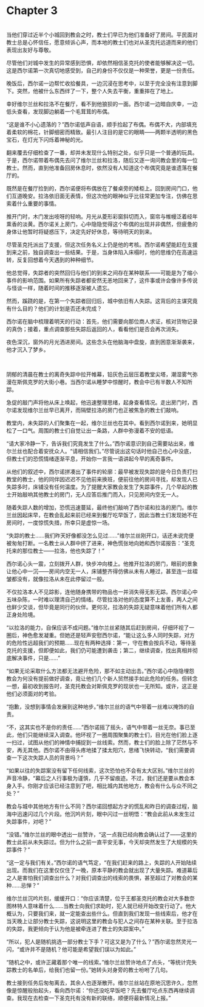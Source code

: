 # Chapter 3

<br>
当他们穿过近半个小城回到教会之时，教士们早已为他们准备好了房间。平民面对教士总是心怀信任，愿意倾诉心声，而本地的教士们也对从圣克托远道而来的他们表现出友好与尊敬。

尽管他们对城中发生的异常感到恐惧，却依然相信圣克托的使者能够解决这一切。这是西尔诺第一次真切地感受到，自己的身份不仅仅是一种荣誉，更是一份责任。

晚饭后，西尔诺一边帮忙收拾餐具，一边沉浸在思考中，以至于完全没有注意到脚下。突然，他被什么东西绊了一下，整个人失去平衡，重重摔在了地上。

幸好维尔兰丝和拉洛不在餐厅，看不到他狼狈的一面。西尔诺一边暗自庆幸，一边低头查看，发现脚边躺着一个毛茸茸的布偶。

“这是谁不小心遗落的？”西尔诺低声自语，顺手捡起了布偶。布偶不大，内部填充着柔软的棉花，针脚细密而精致。最引人注目的是它的眼睛——两颗半透明的黑色宝石，在灯光下闪烁着神秘的光。

翻来覆去仔细检查了一番，却并未发现什么特别之处，似乎只是一个普通的玩具。于是，西尔诺带着布偶先去问了维尔兰丝和拉洛，随后又逐一询问教会里的每一位教士。然而，直到他准备回房休息时，依然没有人知道这个布偶究竟是谁遗落在餐厅的。

既然是在餐厅捡到的，西尔诺便将布偶放在了餐桌旁的矮柜上。回到房间门口，他们互道晚安。拉洛依旧面无表情，但这次他的眼神似乎比往常更加专注，仿佛在思索着什么重要的事情。

推开门时，木门发出吱呀的轻响。月光从菱形彩窗斜切而入，窗帘与帷幔泛着经年熏香的淡黄。西尔诺关上房门，心中隐隐觉得这个布偶的出现并非偶然，但疲惫的身体让他暂时将疑惑压下，决定先好好休息，等待明天的到来。

尽管圣克托派出了支援，但这次任务名义上仍是他的考核。西尔诺希望能赶在支援到来之前，独自调查出一些结果。于是，当身体陷入床榻时，他的思维仍在高速运转，反复回想着今天遇到的种种细节。

他总觉得，失踪者的突然回归与他们的到来之间存在某种联系——可能是为了缩小事件的影响范围。如果所有失踪者都安然无恙地回来了，这件事或许会像许多传说与怪谈一样，随着时间的推移逐渐被人遗忘。

然而，蹊跷的是，在第一个失踪者回归后，城中依旧有人失踪。这背后的主谋究竟有什么目的？他们的计划是否还未完成？

西尔诺在脑中梳理着明天的行动：首先，他们需要向那位商人求证，核对货物记录的真伪；接着，重点调查那些失踪后返回的人，看看他们是否会再次消失。

夜色深沉，窗外的月光洒进房间。这些念头在他脑海中盘旋，直到困意渐渐袭来，他才沉入了梦乡。

<br>

阴郁的清晨在教士的离奇失踪中拉开帷幕，铅灰色云层压着教堂尖塔，潮湿雾气弥漫在斯佩克罗的大街小巷。当西尔诺从睡梦中惊醒时，教会中已有半数人不知所踪。

急促的敲门声将他从床上唤起，他迅速整理思绪，起身查看情况。走出房门时，西尔诺发现维尔兰丝早已离开，而隔壁拉洛的房门也正被焦急的教士们敲响。

教堂内，未失踪的人们聚集在一起，维尔兰丝也在其中。看到西尔诺到来，她明显松了一口气。周围的教士们自觉让出一条路，人群中弥漫着不安的低语。

“请大家冷静一下，告诉我们究竟发生了什么。”西尔诺意识到自己需要站出来，维尔兰丝也配合着安抚众人。“请相信我们。”尽管说出这句话时他自己也心中没底，但教士们的恐慌情绪逐渐平息，开始你一言我一语讲起今早的离奇事件。

从他们的叙述中，西尔诺拼凑出了事件的轮廓：最早被发现失踪的是今日负责打扫教堂的教士，他的同伴因迟迟不见他前来换班，便前往他的房间寻找，却发现人已失踪多时，床铺没有任何温度。为了提醒大家教会发生了失踪事件，几个早起的教士开始敲响其他教士的房门，无人应答后推门而入，只见房间内空无一人。

随着失踪人数的增加，恐慌迅速蔓延，最终他们敲响了西尔诺和拉洛的房门。维尔兰丝因起床早，在教会乱起来前已经来到餐厅吃早饭了，因此当教士们发现她不在房间时，一度惊慌失措，所幸只是虚惊一场。

“失踪的教士……我们昨天好像都没怎么见过……”维尔兰丝刚开口，话还未说完便被匆匆打断。一名教士从人群中挤了进来，神色慌张地向她和西尔诺报告：“圣克托来的那位教士——拉洛，他也失踪了！”

西尔诺心头一震，立刻拨开人群，快步冲向楼上。他推开拉洛的房门，眼前的景象让他心中一沉——房间内空无一人，床铺整齐得仿佛从未有人睡过，甚至连一丝褶皱都没有，就像拉洛从未在此停留过一般。

不仅拉洛本人不见踪影，连他随身携带的物品也一并消失得无影无踪。西尔诺心中五味杂陈，一时难以理清自己的情绪。尽管拉洛对他的态度算不上友善，两人之间也鲜少交谈，但毕竟是同行的伙伴。更何况，拉洛的失踪无疑意味着他们所有人都正身处险境。

“以拉洛的能力，自保应该不成问题。”维尔兰丝紧随其后赶到房间，仔细环视了一圈后，神色愈发凝重。但她还是轻声安慰西尔诺，“能让这么多人同时失踪，对方的危险性远超我们的预期……现在有两种选择：第一，守在教会按兵不动，等待圣克托的支援，但即便如此，我们仍可能遭到袭击；第二，继续调查，找出真相并彻底解决事件，只是……”

“如果无论采取什么方法都无法避开危险，那不如主动出击。”西尔诺心中隐隐埋怨教会为何没有提前做好调查，竟让他们几个新人贸然接手如此危险的任务。但转念一想，最初收到报告时，圣克托教会对斯佩克罗的现状也一无所知。或许，这正是他们必须面对的考验。

“抱歉，没想到事情会发展到这种地步。”维尔兰丝的语气中带着一丝难以掩饰的自责。

“不，这其实也不是你的责任……”西尔诺摇了摇头，语气中带着一丝无奈。事已至此，他们只能继续深入调查。他环视了一圈周围聚集的教士们，目光在他们脸上逐一扫过，试图从他们的神情中捕捉到一丝线索。然而，教士们的脸上除了茫然与不安，再无其他。西尔诺不由得头疼地揉了揉太阳穴，思绪飞快转动，“我们需要调查一下这次失踪人员的背景吗？”

“如果以往的失踪案没有留下任何线索，这次恐怕也不会有太大区别。”维尔兰丝的声音冷静，“幕后之人行事极为谨慎，几乎不留痕迹。不过，我们还是要从教会本身入手。你刚才应该已经注意到了吧，相比城内其他地方，教会有什么与众不同之处？”

教会与城中其他地方有什么不同？西尔诺回想起方才的慌乱和昨日的调查过程，脑海中迅速闪过几个片段。他沉吟片刻，眼中闪过一丝明悟：“教会此前从未发生过失踪事件，对吧？”

“没错。”维尔兰丝的眼中透出一丝赞许，“这一点我已经向教会确认过了——这里的教士此前从未失踪过。但为什么之前一直平安无事，今天却突然发生了大规模的失踪事件？”

“这一定与我们有关。”西尔诺的语气笃定，“在我们赶来的路上，失踪的人开始陆续出现。而我们在这里仅仅住了一晚，原本平静的教会就出现了大量失踪。难道幕后之人是害怕我们调查出什么？对我们调查出的线索的畏惧，甚至超过了对教会的某种……忌惮？”

维尔兰丝沉吟片刻，缓缓开口：“你应该清楚，位于王都圣克托的教会对大多数奈图林特人意味着什么……当教士向我们求助时，犯人就已经开始改变行动了。他大概认为，只要我们来，就一定能查出些什么。但直到我们发现一些线索后，他才在当天晚上让部分教士失踪，这说明这里的教会与犯人之间存在某种关联。至于拉洛的失踪，我更倾向于认为他是被牵连进了教士的失踪案中。”

“所以，犯人是随机挑选一部分教士下手？可这又是为了什么？”西尔诺忽然灵光一闪，“或许并不是随机？他可能是希望我们误以为如此。”

“随机之中，或许正藏着那个唯一的线索。”维尔兰丝赞许地点了点头，“等统计完失踪教士的名单后，给我们也留一份。”她转头对身旁的教士吩咐了几句。

教士接到任务后匆匆离去，其余人也逐渐散开。维尔兰丝站在原地沉思许久，忽然像是惊醒般抬起头，看向西尔诺：“你还没吃早饭吧？先去餐厅吃点东西再继续调查。我现在去检查一下圣克托有没有新的联络，顺便将最新情况上报。”
